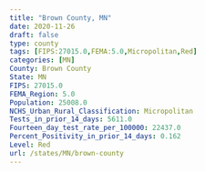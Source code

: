```yaml
---
title: "Brown County, MN"
date: 2020-11-26
draft: false
type: county
tags: [FIPS:27015.0,FEMA:5.0,Micropolitan,Red]
categories: [MN]
County: Brown County
State: MN
FIPS: 27015.0
FEMA_Region: 5.0
Population: 25008.0
NCHS_Urban_Rural_Classification: Micropolitan
Tests_in_prior_14_days: 5611.0
Fourteen_day_test_rate_per_100000: 22437.0
Percent_Positivity_in_prior_14_days: 0.162
Level: Red
url: /states/MN/brown-county
---
```




